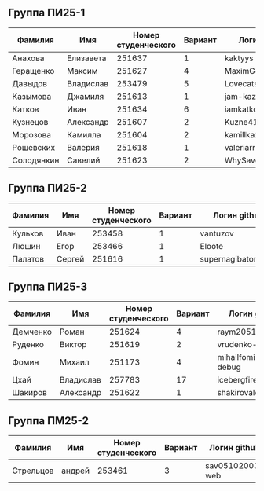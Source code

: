 ## Группа ПИ25-1
| Фамилия | Имя | Номер студенческого | Вариант | Логин github |
|---------|------|-------------|----|-------|
| Анахова | Елизавета | 251637 | 1 | kaktyys |
| Геращенко | Максим | 251627 | 4 | MaximGerashchenko |
| Давыдов | Владислав | 253479 | 5 | Lovecatsnyou |
| Казымова | Джамиля | 251613 | 1 | jam-kaz |
| Катков | Иван | 251634 | 6 | iamkatkov |
| Кузнецов | Александр | 251607 | 2 | Kuzne41ck |
| Морозова | Камилла | 251604 | 2 | kamillka26 |
| Рошевских | Валерия | 251618 | 1 | valeriarrr |
| Солодянкин | Савелий | 251623 | 2 | WhySavel |

## Группа ПИ25-2
| Фамилия | Имя | Номер студенческого | Вариант | Логин github |
|---------|------|-------------|----|-------|
| Кульков | Иван | 253458 | 1 | vantuzov |
| Люшин | Егор | 253466 | 1 | Eloote |
| Палатов | Сергей | 251616 | 1 | supernagibator2007 |

## Группа ПИ25-3
| Фамилия | Имя | Номер студенческого | Вариант | Логин github |
|---------|------|-------------|----|-------|
| Демченко | Роман | 251624 | 4 | raym2051 |
| Руденко | Виктор | 251619 | 2 | vrudenko-kk |
| Фомин | Михаил | 251173 | 4 | mihailfomin7815-debug |
| Цхай | Владислав | 257783 | 17 | icebergfire |
| Шакиров | Александр | 251622 | 1 | shakirovaleksandrrr |

## Группа ПМ25-2
| Фамилия | Имя | Номер студенческого | Вариант | Логин github |
|---------|------|-------------|----|-------|
| Стрельцов | андрей | 253461 | 3 | sav05102003-web |
